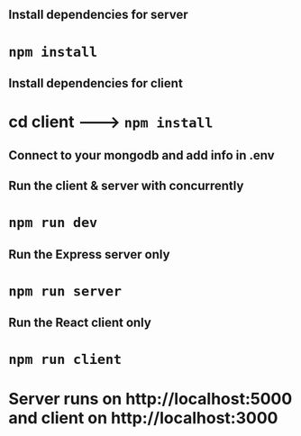
## Install dependencies for server 
# `npm install`

## Install dependencies for client
# cd client ---> `npm install`

## Connect to your mongodb and add info in .env

## Run the client & server with concurrently
# `npm run dev`

## Run the Express server only
# `npm run server`

## Run the React client only
# `npm run client`

# Server runs on http://localhost:5000 and client on http://localhost:3000

